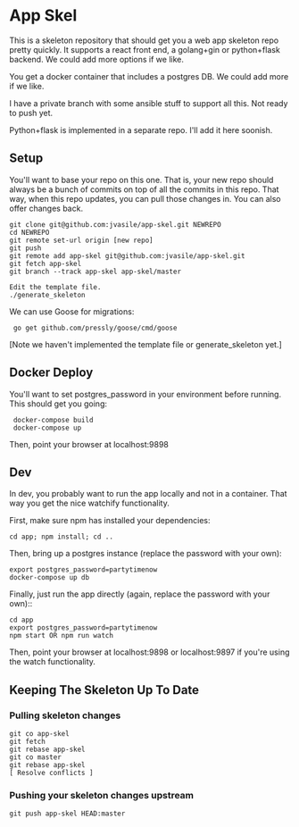 # App Skel

This is a skeleton repository that should get you a web app skeleton
repo pretty quickly.  It supports a react front end, a golang+gin or
python+flask backend.  We could add more options if we like.

You get a docker container that includes a postgres DB.  We could add
more if we like.

I have a private branch with some ansible stuff to support all this.
Not ready to push yet.

Python+flask is implemented in a separate repo.  I'll add it here
soonish.

## Setup

You'll want to base your repo on this one.  That is, your new repo
should always be a bunch of commits on top of all the commits in this
repo.  That way, when this repo updates, you can pull those changes
in.  You can also offer changes back.

    git clone git@github.com:jvasile/app-skel.git NEWREPO
    cd NEWREPO
    git remote set-url origin [new repo]
    git push
    git remote add app-skel git@github.com:jvasile/app-skel.git
    git fetch app-skel
    git branch --track app-skel app-skel/master
    
    Edit the template file.
    ./generate_skeleton

We can use Goose for migrations:

     go get github.com/pressly/goose/cmd/goose
     
[Note we haven't implemented the template file or generate_skeleton yet.]
## Docker Deploy

You'll want to set postgres_password in your environment before
running.  This should get you going:

     docker-compose build
     docker-compose up

Then, point your browser at localhost:9898

## Dev

In dev, you probably want to run the app locally and not in a
container.  That way you get the nice watchify functionality.

First, make sure npm has installed your dependencies:

    cd app; npm install; cd ..

Then, bring up a postgres instance (replace the password with your own):

    export postgres_password=partytimenow
    docker-compose up db
    
Finally, just run the app directly (again, replace the password with your own)::

    cd app
    export postgres_password=partytimenow
    npm start OR npm run watch
    
Then, point your browser at localhost:9898 or localhost:9897 if you're
using the watch functionality.

## Keeping The Skeleton Up To Date

### Pulling skeleton changes

    git co app-skel
    git fetch
    git rebase app-skel
    git co master
    git rebase app-skel
    [ Resolve conflicts ]
    
### Pushing your skeleton changes upstream

    git push app-skel HEAD:master
    
